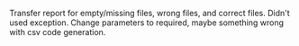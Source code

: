 Transfer report for empty/missing files, wrong files, and correct files. Didn't used exception. Change parameters to required, maybe something wrong with csv code generation.
